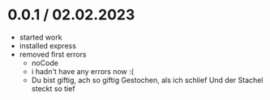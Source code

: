 0.0.1 / 02.02.2023
==================
  * started work
  * installed express
  * removed first errors
    - noCode
    - i hadn't have any errors now :(
    - Du bist giftig, ach so giftig
      Gestochen, als ich schlief
      Und der Stachel steckt so tief